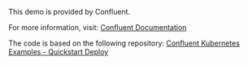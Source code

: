 This demo is provided by Confluent.

For more information, visit: [Confluent Documentation](https://docs.confluent.io/operator/current/co-quickstart.html)

The code is based on the following repository: [Confluent Kubernetes Examples - Quickstart Deploy](https://github.com/confluentinc/confluent-kubernetes-examples/tree/master/quickstart-deploy)